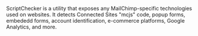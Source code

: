 ScriptChecker is a utility that exposes any MailChimp-specific technologies used on websites. 
It detects Connected Sites "mcjs" code, popup forms, embededd forms, account identification, 
e-commerce platforms, Google Analytics, and more.
